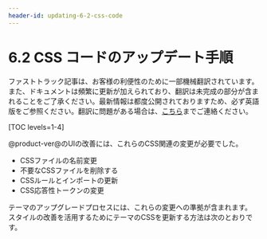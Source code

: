 ```yaml
---
header-id: updating-6-2-css-code
---
```


# 6.2 CSS コードのアップデート手順

<p class="alert alert-info"><span class="wysiwyg-color-blue120">ファストトラック記事は、お客様の利便性のために一部機械翻訳されています。また、ドキュメントは頻繁に更新が加えられており、翻訳は未完成の部分が含まれることをご了承ください。最新情報は都度公開されておりますため、必ず英語版をご参照ください。翻訳に問題がある場合は、<a href="mailto:support-content-jp@liferay.com">こちら</a>までご連絡ください。</span></p>

[TOC levels=1-4]

@product-ver@のUIの改善には、これらのCSS関連の変更が必要でした。

  - CSSファイルの名前変更
  - 不要なCSSファイルを削除する
  - CSSルールとインポートの更新
  - CSS応答性トークンの変更

テーマのアップグレードプロセスには、これらの変更への準拠が含まれます。 スタイルの改善を活用するためにテーマのCSSを更新する方法は次のとおりです。
